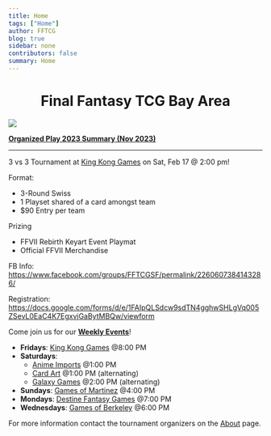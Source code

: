 ```yaml
---
title: Home
tags: ["Home"]
author: FFTCG
blog: true
sidebar: none
contributors: false
summary: Home
---
```


# <center>Final Fantasy TCG Bay Area </center>

<!-- <img src="https://i.imgur.com/WLYqrw8.jpg"> -->
<a href="./blog/2023-12-01_2023_Promos#special-signature"><img src="https://imgur.com/UPxUrSW.jpg"></a>

<a href="./blog/2023-05-24_2023_Summary_Organized_Play">**Organized Play 2023 Summary (Nov 2023)**</a>

<!-- ## News and Announcements -->
---
3 vs 3 Tournament at <a href="about#king-kong-games">King Kong Games</a> on Sat, Feb 17 @ 2:00 pm!

Format:
* 3-Round Swiss
* 1 Playset shared of a card amongst team
* $90 Entry per team

Prizing
* FFVII Rebirth Keyart Event Playmat
* Official FFVII Merchandise

FB Info: <br>
<a href="https://www.facebook.com/groups/FFTCGSF/permalink/2260607384143286/">https://www.facebook.com/groups/FFTCGSF/permalink/2260607384143286/</a>

Registration: <br>
<a href="https://docs.google.com/forms/d/e/1FAIpQLSdcw9sdTN4gghwSHLgVq005ZSevL0EaC4K7EgxvjGaBytMBQw/viewform">https://docs.google.com/forms/d/e/1FAIpQLSdcw9sdTN4gghwSHLgVq005ZSevL0EaC4K7EgxvjGaBytMBQw/viewform</a>

Come join us for our **<a href="calendar">Weekly Events</a>**! <br>
* **Fridays**: <a href="about#king-kong-games">King Kong Games</a>  @8:00 PM
* **Saturdays**: 
    - <a href="about#anime-imports">Anime Imports</a> @1:00 PM
    - <a href="about#cardart">Card Art</a> @1:00 PM (alternating) 
    - <a href="about#galaxy-games">Galaxy Games</a> @2:00 PM (alternating) 
* **Sundays**: <a href="about#games-of-martinez">Games of Martinez</a> @4:00 PM
* **Mondays**: <a href="about#destine-fantasy-games">Destine Fantasy Games</a> @7:00 PM
* **Wednesdays**: <a href="about#games-of-berkeley">Games of Berkeley</a> @6:00 PM
<!-- * Center Stage Games - Sun (12/11) @6:00 PM <br> -->
For more information contact the tournament organizers on the <a href="about">About</a>  page.


